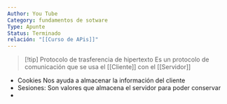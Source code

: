 ```yaml
---
Author: You Tube
Category: fundamentos de sotware
Type: Apunte
Status: Terminado
relación: "[[Curso de APis]]"
---
```

>[!tip] Protocolo de trasferencia de hipertexto 
>Es un protocolo de comunicación que se usa el [[Cliente]] con el [[Servidor]]

- Cookies Nos ayuda a almacenar la información del cliente
- Sesiones: Son valores que almacena el servidor para poder conservar 
- 